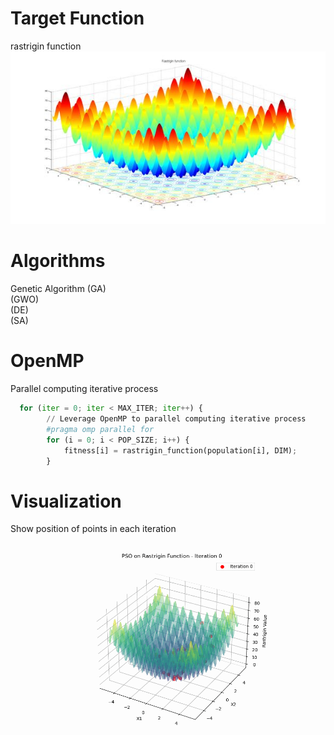 # Target Function
rastrigin function\
![](https://github.com/LA-Bros/596_Project/blob/main/Image/Function.jpg?raw=true)


# Algorithms
Genetic Algorithm (GA)\
(GWO)\
(DE)\
(SA)

# OpenMP
Parallel computing iterative process

```python
  for (iter = 0; iter < MAX_ITER; iter++) {
        // Leverage OpenMP to parallel computing iterative process
        #pragma omp parallel for
        for (i = 0; i < POP_SIZE; i++) {
            fitness[i] = rastrigin_function(population[i], DIM);
        }
```
# Visualization
Show position of points in each iteration\
![](https://github.com/LA-Bros/596_Project/blob/main/Image/PSO_Rastrigin_Iterations_Final.gif?raw=true)
